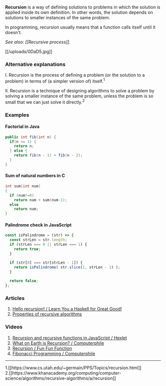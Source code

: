 **Recursion** is a way of defining solutions to problems in which the solution is applied inside its own definition. In other words, the solution depends on solutions to smaller instances of the same problem.

In programming, recursion usually means that a function calls itself until it doesn't.

_See also: [[Recursive process]]._

[[/uploads/0DaD5.jpg]]

### Alternative explanations
I. Recursion is the process of defining a problem (or the solution to a problem) in terms of (a simpler version of) itself.<sup>1</sup>

II. Recursion is a technique of designing algorithms to solve a problem by solving a smaller instance of the same problem, unless the problem is so small that we can just solve it directly.<sup>2</sup>

### Examples

#### Factorial in Java

```java
public int fib(int n) {
  if(n <= 1) {
    return n;
  } else {
    return fib(n - 1) + fib(n - 2);
  }
}
```

#### Sum of natural numbers in C

```c
int sum(int num)
{
  if (num!=0)
    return num + sum(num-1);
  else
    return num;
}
```

#### Palindrome check in JavaScript

```javascript
const isPalindrome = (str) => {
  const strLen = str.length;
  if (strLen === 0 || strLen === 1) {
    return true;
  }

  if (str[0] === str[strLen - 1]) {
    return isPalindrome( str.slice(1, strLen - 1) );
  }
  
  return false;
};
```

### Articles

1. [Hello recursion! / Learn You a Haskell for Great Good!](http://learnyouahaskell.com/recursion)
2. [Properties of recursive algorithms](https://www.khanacademy.org/computing/computer-science/algorithms/recursive-algorithms/a/properties-of-recursive-algorithms)

### Videos

1. [Recursion and recursive functions in JavaScript / Hexlet](https://www.youtube.com/watch?v=vLhHyGTkjCs)
2. [What on Earth is Recursion? / Computerphile](https://www.youtube.com/watch?v=Mv9NEXX1VHc)
3. [Recursion / Fun Fun Function](https://www.youtube.com/watch?v=k7-N8R0-KY4)
4. [Fibonacci Programming / Computerphile](https://www.youtube.com/watch?v=7t_pTlH9HwA)


---
<div id="footnotes">
1.[[https://www.cs.utah.edu/~germain/PPS/Topics/recursion.html]]
<br>
2.[[https://www.khanacademy.org/computing/computer-science/algorithms/recursive-algorithms/a/recursion]]
</div>